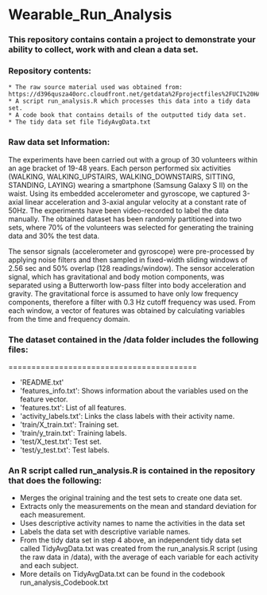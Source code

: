 # Wearable_Run_Analysis
### This repository contains contain a project to demonstrate your ability to collect, work with and clean a data set.

### Repository contents:

    * The raw source material used was obtained from: https://d396qusza40orc.cloudfront.net/getdata%2Fprojectfiles%2FUCI%20HAR%20Dataset.zip
    * A script run_analysis.R which processes this data into a tidy data set.
    * A code book that contains details of the outputted tidy data set.
    * The tidy data set file TidyAvgData.txt

### Raw data set Information:
The experiments have been carried out with a group of 30 volunteers within an age bracket of 19-48 years. Each person performed six activities (WALKING, WALKING_UPSTAIRS, WALKING_DOWNSTAIRS, SITTING, STANDING, LAYING) wearing a smartphone (Samsung Galaxy S II) on the waist. Using its embedded accelerometer and gyroscope, we captured 3-axial linear acceleration and 3-axial angular velocity at a constant rate of 50Hz. The experiments have been video-recorded to label the data manually. The obtained dataset has been randomly partitioned into two sets, where 70% of the volunteers was selected for generating the training data and 30% the test data. 

The sensor signals (accelerometer and gyroscope) were pre-processed by applying noise filters and then sampled in fixed-width sliding windows of 2.56 sec and 50% overlap (128 readings/window). The sensor acceleration signal, which has gravitational and body motion components, was separated using a Butterworth low-pass filter into body acceleration and gravity. The gravitational force is assumed to have only low frequency components, therefore a filter with 0.3 Hz cutoff frequency was used. From each window, a vector of features was obtained by calculating variables from the time and frequency domain.

### The dataset contained in the /data folder includes the following files:
=========================================
   * 'README.txt'
   * 'features_info.txt': Shows information about the variables used on the feature vector.
   * 'features.txt': List of all features.
   * 'activity_labels.txt': Links the class labels with their activity name.
   * 'train/X_train.txt': Training set.
   * 'train/y_train.txt': Training labels.
   * 'test/X_test.txt': Test set.
   * 'test/y_test.txt': Test labels.  

### An R script called run_analysis.R is contained in the repository that does the following:
   * Merges the original training and the test sets to create one data set.
   * Extracts only the measurements on the mean and standard deviation for each measurement.
   * Uses descriptive activity names to name the activities in the data set
   * Labels the data set with descriptive variable names.
   * From the tidy data set in step 4 above, an independent tidy data set called TidyAvgData.txt was created from the run_analysis.R script (using the raw data in /data),  with the average of each variable for each activity and each subject.
   * More details on TidyAvgData.txt can be found in the codebook run_analysis_Codebook.txt
